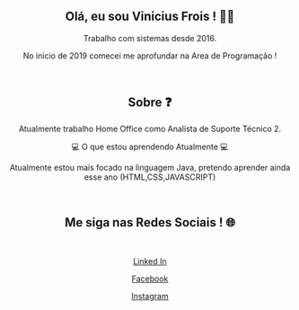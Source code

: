 <h2 align="center">Olá, eu sou Vinicius Frois ! 👨‍💻 </h2>
<p align="center">Trabalho com sistemas desde 2016. </p>
<p align="center">No inicio de 2019 comecei me aprofundar na Area de Programação ! </p><br>

<h2 align="center">Sobre ❓ </h2>
<p align="center">Atualmente trabalho Home Office como Analista de Suporte Técnico 2.</p>
<p align="center">💻 O que estou aprendendo Atualmente 💻</p>
<p align="center">Atualmente estou mais focado na linguagem Java, pretendo aprender  ainda esse ano (HTML,CSS,JAVASCRIPT)</p><br>


<h2 align="center">Me siga nas Redes Sociais ! 🌐 </h2><br>
<p align="center"><a href="https://www.linkedin.com/in/vinicius-frois-362561201/">Linked In</a></p>
<p align="center"><a href="https://www.facebook.com/profile.php?id=100004085914778">Facebook</a></p>
<p align="center"><a href="https://www.instagram.com/viniifrois/?hl=pt-br">Instagram</a></p>
